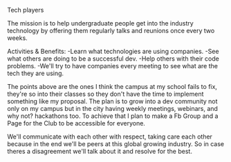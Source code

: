 Tech players

The mission is to help undergraduate people get into the industry technology by offering them regularly talks and reunions once every two weeks.

Activities & Benefits:
-Learn what technologies are using companies.
-See what others are doing to be a successful dev.
-Help others with their code problems.
-We'll try to have companies every meeting to see what are the tech they are using.

The points above are the ones I think the campus at my school fails to fix, they're so into their classes so they don't have the time to implement something like my  proposal.
The plan is to grow into a dev community not only on my campus but in the city having weekly meetings, webinars, and why not? hackathons too. To achieve that I plan to make a Fb Group and a Page for the Club to be accessible for everyone.

We'll communicate with each other with respect, taking care each other because in the end we'll be peers at this global growing industry. So in case theres a disagreement we'll talk about it and resolve for the best.
